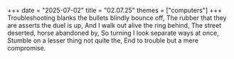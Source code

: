 +++
date = "2025-07-02"
title = "02.07.25"
themes = ["computers"]
+++
Troubleshooting blanks the bullets blindly bounce off,
The rubber that they are asserts the duel is up,
And I walk out alive the ring behind, 
The street deserted, horse abandoned by,
So turning I look separate ways at once,
Stumble on a lesser thing not quite the,
End to trouble but a mere compromise.
